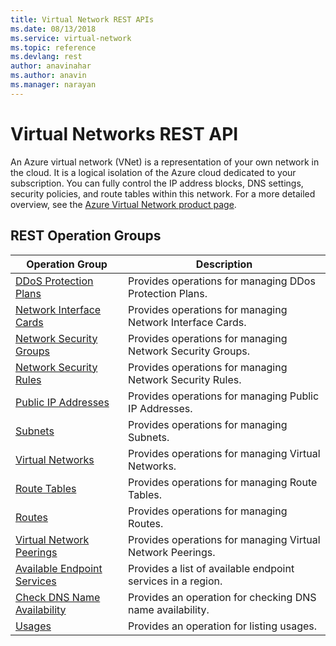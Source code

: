 ```yaml
---
title: Virtual Network REST APIs
ms.date: 08/13/2018
ms.service: virtual-network
ms.topic: reference
ms.devlang: rest
author: anavinahar 
ms.author: anavin
ms.manager: narayan
---
```


# Virtual Networks REST API

An Azure virtual network (VNet) is a representation of your own network in the cloud. It is a logical isolation of the Azure cloud dedicated to your subscription. You can fully control the IP address blocks, DNS settings, security policies, and route tables within this network. For a more detailed overview, see the [Azure Virtual Network product page](https://azure.microsoft.com/services/virtual-network). 

## REST Operation Groups 

|Operation Group|Description|
|---|---|
|[DDoS Protection Plans](xref:management.azure.com.virtualnetwork.ddosprotectionplans) |Provides operations for managing DDos Protection Plans.|
|[Network Interface Cards](xref:management.azure.com.virtualnetwork.networkinterfaces) |Provides operations for managing Network Interface Cards.|
|[Network Security Groups](xref:management.azure.com.virtualnetwork.networksecuritygroups)   | Provides operations for managing Network Security Groups.|
|[Network Security Rules](xref:management.azure.com.virtualnetwork.securityrules)   |Provides operations for managing Network Security Rules.|
|[Public IP Addresses](xref:management.azure.com.virtualnetwork.publicipaddresses)   | Provides operations for managing Public IP Addresses.|
|[Subnets](xref:management.azure.com.virtualnetwork.subnets)  |Provides operations for managing Subnets.|
|[Virtual Networks](xref:management.azure.com.virtualnetwork.virtualnetworks)  |Provides operations for managing Virtual Networks.|
|[Route Tables](xref:management.azure.com.virtualnetwork.routetables)   |Provides operations for managing Route Tables.|
|[Routes](xref:management.azure.com.virtualnetwork.routes)   |Provides operations for managing Routes.|
|[Virtual Network Peerings](xref:management.azure.com.virtualnetwork.virtualnetworkpeerings)   |Provides operations for managing Virtual Network Peerings.|
|[Available Endpoint Services](xref:management.azure.com.virtualnetwork.availableendpointservices) |Provides a list of available endpoint services in a region.|
|[Check DNS Name Availability](xref:management.azure.com.virtualnetwork.checkdnsnameavailability)   |Provides an operation for checking DNS name availability.|
|[Usages](xref:management.azure.com.virtualnetwork.usages)   |Provides an operation for listing usages.|


